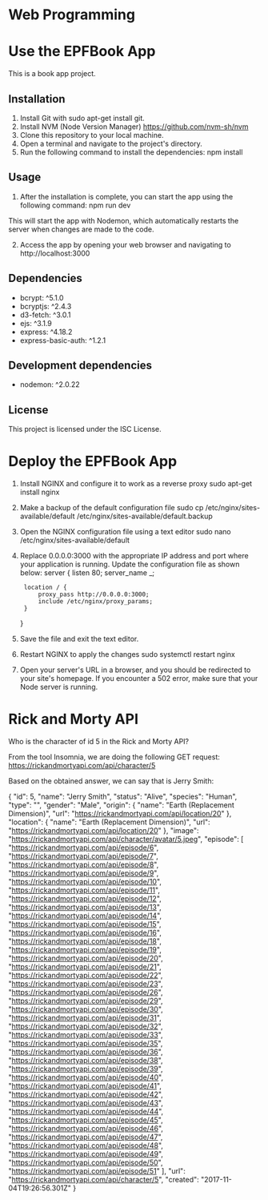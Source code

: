 # Web Programming 

# Use the EPFBook App

This is a book app project.

## Installation

1. Install Git with sudo apt-get install git.
2. Install NVM (Node Version Manager) https://github.com/nvm-sh/nvm
3. Clone this repository to your local machine.
4. Open a terminal and navigate to the project's directory.
5. Run the following command to install the dependencies:
    npm install


## Usage

1. After the installation is complete, you can start the app using the following command:
    npm run dev

This will start the app with Nodemon, which automatically restarts the server when changes are made to the code.

2. Access the app by opening your web browser and navigating to http://localhost:3000

## Dependencies

- bcrypt: ^5.1.0
- bcryptjs: ^2.4.3
- d3-fetch: ^3.0.1
- ejs: ^3.1.9
- express: ^4.18.2
- express-basic-auth: ^1.2.1

## Development dependencies

- nodemon: ^2.0.22

## License

This project is licensed under the ISC License.

# Deploy the EPFBook App

1. Install NGINX and configure it to work as a reverse proxy
    sudo apt-get install nginx

2. Make a backup of the default configuration file
    sudo cp /etc/nginx/sites-available/default /etc/nginx/sites-available/default.backup

3. Open the NGINX configuration file using a text editor
    sudo nano /etc/nginx/sites-available/default

4. Replace 0.0.0.0:3000 with the appropriate IP address and port where your application is running. 
   Update the configuration file as shown below:
    server {
        listen 80;
        server_name _;

        location / {
            proxy_pass http://0.0.0.0:3000;
            include /etc/nginx/proxy_params;
        }
    }

5. Save the file and exit the text editor.

6. Restart NGINX to apply the changes
    sudo systemctl restart nginx

7. Open your server's URL in a browser, and you should be redirected to your site's homepage. 
   If you encounter a 502 error, make sure that your Node server is running.


# Rick and Morty API

Who is the character of id 5 in the Rick and Morty API?

 From the tool Insomnia, we are doing the following GET request:
    https://rickandmortyapi.com/api/character/5

 Based on the obtained answer, we can say that is Jerry Smith:
 
{
	"id": 5,
	"name": "Jerry Smith",
	"status": "Alive",
	"species": "Human",
	"type": "",
	"gender": "Male",
	"origin": {
		"name": "Earth (Replacement Dimension)",
		"url": "https://rickandmortyapi.com/api/location/20"
	},
	"location": {
		"name": "Earth (Replacement Dimension)",
		"url": "https://rickandmortyapi.com/api/location/20"
	},
	"image": "https://rickandmortyapi.com/api/character/avatar/5.jpeg",
	"episode": [
		"https://rickandmortyapi.com/api/episode/6",
		"https://rickandmortyapi.com/api/episode/7",
		"https://rickandmortyapi.com/api/episode/8",
		"https://rickandmortyapi.com/api/episode/9",
		"https://rickandmortyapi.com/api/episode/10",
		"https://rickandmortyapi.com/api/episode/11",
		"https://rickandmortyapi.com/api/episode/12",
		"https://rickandmortyapi.com/api/episode/13",
		"https://rickandmortyapi.com/api/episode/14",
		"https://rickandmortyapi.com/api/episode/15",
		"https://rickandmortyapi.com/api/episode/16",
		"https://rickandmortyapi.com/api/episode/18",
		"https://rickandmortyapi.com/api/episode/19",
		"https://rickandmortyapi.com/api/episode/20",
		"https://rickandmortyapi.com/api/episode/21",
		"https://rickandmortyapi.com/api/episode/22",
		"https://rickandmortyapi.com/api/episode/23",
		"https://rickandmortyapi.com/api/episode/26",
		"https://rickandmortyapi.com/api/episode/29",
		"https://rickandmortyapi.com/api/episode/30",
		"https://rickandmortyapi.com/api/episode/31",
		"https://rickandmortyapi.com/api/episode/32",
		"https://rickandmortyapi.com/api/episode/33",
		"https://rickandmortyapi.com/api/episode/35",
		"https://rickandmortyapi.com/api/episode/36",
		"https://rickandmortyapi.com/api/episode/38",
		"https://rickandmortyapi.com/api/episode/39",
		"https://rickandmortyapi.com/api/episode/40",
		"https://rickandmortyapi.com/api/episode/41",
		"https://rickandmortyapi.com/api/episode/42",
		"https://rickandmortyapi.com/api/episode/43",
		"https://rickandmortyapi.com/api/episode/44",
		"https://rickandmortyapi.com/api/episode/45",
		"https://rickandmortyapi.com/api/episode/46",
		"https://rickandmortyapi.com/api/episode/47",
		"https://rickandmortyapi.com/api/episode/48",
		"https://rickandmortyapi.com/api/episode/49",
		"https://rickandmortyapi.com/api/episode/50",
		"https://rickandmortyapi.com/api/episode/51"
	],
	"url": "https://rickandmortyapi.com/api/character/5",
	"created": "2017-11-04T19:26:56.301Z"
}